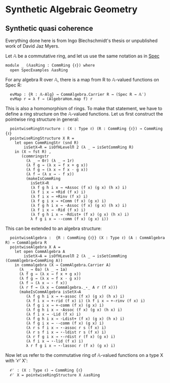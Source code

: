 Synthetic Algebraic Geometry
============================

Synthetic quasi coherence
-------------------------

Everything done here is from Ingo Blechschmidt's thesis or unpublished work of David Jaz Myers.

<!--
```
{-# OPTIONS --cubical --no-import-sorts --safe #-}
module Cubical.AlgebraicGeometry.SQC where

open import Cubical.Foundations.Everything
open import Cubical.Foundations.HLevels
open import Cubical.Data.Unit

open import Cubical.Algebra.Ring
open import Cubical.Algebra.CommRing
open import Cubical.Algebra.CommAlgebra
open import Cubical.Algebra.CommAlgebra.Examples
open import Cubical.Algebra.CommAlgebra.FreeCommAlgebra
open import Cubical.Algebra.CommAlgebra.Morphism
open import Cubical.Algebra.Algebra

open import Cubical.AlgebraicGeometry.Spec

private
  variable
    ℓ : Level

```
-->

Let 𝔸 be a commutative ring, and let us use the same notation as in [Spec](Cubical.AlgebraicGeometry.Spec.html)
```
module _ (𝔸asRing : CommRing {ℓ}) where
  open SpecExamples 𝔸asRing
```
For any algebra R over 𝔸, there is a map from R to 𝔸-valued functions on Spec R:
```
  evMap : {R : 𝔸-Alg} → CommAlgebra.Carrier R → (Spec R → 𝔸′)
  evMap r = λ f → (AlgebraHom.map f) r
```
This is also a homomorphism of rings. To make that statement,
we have to define a ring structure on the 𝔸-valued functions.
Let us first construct the pointwise ring structure in general:
```
  pointwiseRingStructure : (X : Type ℓ) (R : CommRing {ℓ}) → CommRing {ℓ}
  pointwiseRingStructure X R =
    let open CommRingStr (snd R)
        isSetX→R = isOfHLevelΠ 2 (λ _ → isSetCommRing R)
    in (X → fst R) ,
       (commringstr
         (λ _ → 0r) (λ _ → 1r)
         (λ f g → (λ x → f x + g x))
         (λ f g → (λ x → f x · g x))
         (λ f → (λ x → - f x))
         (makeIsCommRing
           isSetX→R
           (λ f g h i x → +Assoc (f x) (g x) (h x) i)
           (λ f i x → +Rid (f x) i)
           (λ f i x → +Rinv (f x) i)
           (λ f g i x → +Comm (f x) (g x) i)
           (λ f g h i x → ·Assoc (f x) (g x) (h x) i)
           (λ f i x → ·Rid (f x) i)
           (λ f g h i x → ·Rdist+ (f x) (g x) (h x) i)
           λ f g i x → ·-comm (f x) (g x) i))
```
This can be extended to an algebra structure:
```
  pointwiseAlgebra :  {R : CommRing {ℓ}} (X : Type ℓ) (A : CommAlgebra R) → CommAlgebra R
  pointwiseAlgebra X A =
    let open CommAlgebra A
        isSetX→A = isOfHLevelΠ 2 (λ _ → isSetCommRing (CommAlgebra→CommRing A))
    in commalgebra (X → CommAlgebra.Carrier A)
      (λ _ → 0a) (λ _ → 1a)
      (λ f g → (λ x → f x + g x))
      (λ f g → (λ x → f x · g x))
      (λ f → (λ x → - f x))
      (λ r f → (λ x → CommAlgebra._⋆_ A r (f x)))
      (makeIsCommAlgebra isSetX→A
         (λ f g h i x → +-assoc (f x) (g x) (h x) i)
         (λ f i x → +-rid (f x) i) (λ f i x → +-rinv (f x) i)
         (λ f g i x → +-comm (f x) (g x) i)
         (λ f g h i x → ·Assoc (f x) (g x) (h x) i)
         (λ f i x → ·Lid (f x) i)
         (λ f g h i x → ·Ldist+ (f x) (g x) (h x) i)
         (λ f g i x → ·-comm (f x) (g x) i)
         (λ r s f i x → ⋆-assoc r s (f x) i)
         (λ r s f i x → ⋆-ldist r s (f x) i)
         (λ r f g i x → ⋆-rdist r (f x) (g x) i)
         (λ f i x → ⋆-lid (f x) i)
         λ r f g i x → ⋆-lassoc r (f x) (g x) i)
```
Now let us refer to the commutative ring of 𝔸-valued functions on a
type X with '𝒪′ X':
```
  𝒪′ : (X : Type ℓ) → CommRing {ℓ}
  𝒪′ X = pointwiseRingStructure X 𝔸asRing
```
  
